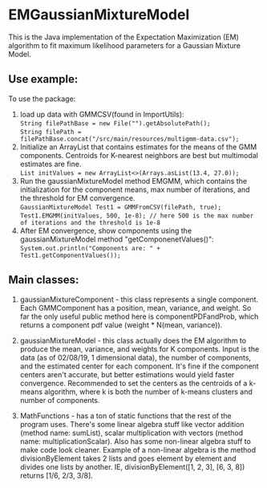 # EMGaussianMixtureModel
This is the Java implementation of the Expectation Maximization (EM) algorithm to fit maximum likelihood parameters for a Gaussian Mixture Model.

## Use example:
 To use the package:
1) load up data with GMMCSV(found in ImportUtils):<br>`String filePathBase = new File("").getAbsolutePath();`<br>
`String filePath = filePathBase.concat("/src/main/resources/multigmm-data.csv");`
2) Initialize an ArrayList that contains estimates for the means of the GMM components. Centroids for K-nearest neighbors are best but multimodal estimates are fine.<br>`List initValues = new ArrayList<>(Arrays.asList(13.4, 27.0));`
3) Run the gaussianMixtureModel method EMGMM, which contains the initialization for the component means, max number of iterations, and the threshold for EM convergence.<br>`GaussianMixtureModel Test1 = GMMFromCSV(filePath, true);`<br>`Test1.EMGMM(initValues, 500, 1e-8); // here 500 is the max number of iterations and the threshold is 1e-8`
4) After EM convergence, show components using the gaussianMixtureModel method "getComponenetValues()":<br>`System.out.println("Components are: " + Test1.getComponentValues());`

## Main classes:
1) gaussianMixtureComponent - this class represents a single component. Each GMMComponent has a position, mean, variance, and weight. So far the only useful public method here is componentPDFandProb, which returns a component pdf value (weight * N(mean, variance)).

2) gaussianMixtureModel - this class actually does the EM algorithm to produce the mean, variance, and weights for K components. Input is the data (as of 02/08/19, 1 dimensional data), the number of components, and the estimated center for each component. It's fine if the component centers aren't accurate, but better estimations would yield faster convergence. Recommended to set the centers as the centroids of a k-means algorithm, where k is both the number of k-means clusters and number of components.

3) MathFunctions - has a ton of static functions that the rest of the program uses. There's some linear algebra stuff like vector addition (method name: sumList), scalar multiplication with vectors (method name: multiplicationScalar). Also has some non-linear algebra stuff to make code look cleaner. Example of a non-linear algebra is the method divisionByElement takes 2 lists and goes element by element and divides one lists by another. IE, divisionByElement([1, 2, 3], [6, 3, 8]) returns [1/6, 2/3, 3/8].

